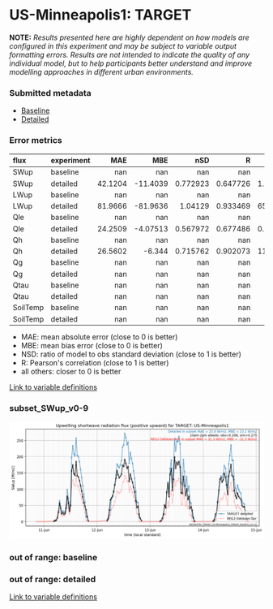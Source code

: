 # US-Minneapolis1: TARGET

**NOTE:** *Results presented here are highly dependent on how models are configured in this experiment and may be subject to variable output formatting errors. Results are not intended to indicate the quality of any individual model, but to help participants better understand and improve modelling approaches in different urban environments.*

### Submitted metadata

- [Baseline](TARGET_US-Minneapolis1_baseline_attrs.md)
- [Detailed](TARGET_US-Minneapolis1_detailed_attrs.md)

### Error metrics

| flux     | experiment   |      MAE |       MBE |        nSD |          R |       5th |     95th |     RMSE |      cRMSE |      AMBE |       1-nSD |         1-R |   nSkewness |   nKurtosis |    Overlap |
|:---------|:-------------|---------:|----------:|-----------:|-----------:|----------:|---------:|---------:|-----------:|----------:|------------:|------------:|------------:|------------:|-----------:|
| SWup     | baseline     | nan      | nan       | nan        | nan        | nan       | nan      | nan      | nan        | nan       | nan         | nan         |  nan        |  nan        | nan        |
| SWup     | detailed     |  42.1204 | -11.4039  |   0.772923 |   0.647726 |   1.15072 |  71.6333 |  75.6333 |   0.772092 |  11.4039  |   0.227079  |   0.352274  |    0.628172 |    1.14792  |   0.139181 |
| LWup     | baseline     | nan      | nan       | nan        | nan        | nan       | nan      | nan      | nan        | nan       | nan         | nan         |  nan        |  nan        | nan        |
| LWup     | detailed     |  81.9666 | -81.9636  |   1.04129  |   0.933469 |  65.9871  |  68.919  |  86.3445 |   0.374515 |  81.9636  |   0.0412862 |   0.0665314 |    0.801737 |    0.609796 |   0.424208 |
| Qle      | baseline     | nan      | nan       | nan        | nan        | nan       | nan      | nan      | nan        | nan       | nan         | nan         |  nan        |  nan        | nan        |
| Qle      | detailed     |  24.2509 |  -4.07513 |   0.567972 |   0.677486 |   0.18173 |  57.2187 |  41.5031 |   0.743644 |   4.07513 |   0.432028  |   0.322514  |    0.536822 |    0.932415 |   0.156371 |
| Qh       | baseline     | nan      | nan       | nan        | nan        | nan       | nan      | nan      | nan        | nan       | nan         | nan         |  nan        |  nan        | nan        |
| Qh       | detailed     |  26.5602 |  -6.344   |   0.715762 |   0.902073 |  11.3688  |  54.9965 |  40.0033 |   0.47008  |   6.344   |   0.284239  |   0.0979265 |    0.168297 |    0.742652 |   0.141569 |
| Qg       | baseline     | nan      | nan       | nan        | nan        | nan       | nan      | nan      | nan        | nan       | nan         | nan         |  nan        |  nan        | nan        |
| Qg       | detailed     | nan      | nan       | nan        | nan        | nan       | nan      | nan      | nan        | nan       | nan         | nan         |  nan        |  nan        | nan        |
| Qtau     | baseline     | nan      | nan       | nan        | nan        | nan       | nan      | nan      | nan        | nan       | nan         | nan         |  nan        |  nan        | nan        |
| Qtau     | detailed     | nan      | nan       | nan        | nan        | nan       | nan      | nan      | nan        | nan       | nan         | nan         |  nan        |  nan        | nan        |
| SoilTemp | baseline     | nan      | nan       | nan        | nan        | nan       | nan      | nan      | nan        | nan       | nan         | nan         |  nan        |  nan        | nan        |
| SoilTemp | detailed     | nan      | nan       | nan        | nan        | nan       | nan      | nan      | nan        | nan       | nan         | nan         |  nan        |  nan        | nan        |

 - MAE: mean absolute error (close to 0 is better)
 - MBE: mean bias error (close to 0 is better)
 - NSD: ratio of model to obs standard deviation (close to 1 is better)
 - R: Pearson's correlation (close to 1 is better)
 - all others: closer to 0 is better

[Link to variable definitions](../modelattrs/variable_definitions.md)

### <a name="subset_swup_v0-9"></a>subset_SWup_v0-9
[![TARGET_US-Minneapolis1_subset_SWup_v0-9.png](TARGET_US-Minneapolis1_subset_SWup_v0-9.png)](TARGET_US-Minneapolis1_subset_SWup_v0-9.png)

### out of range: baseline


### out of range: detailed



[Link to variable definitions](../modelattrs/variable_definitions.md)

